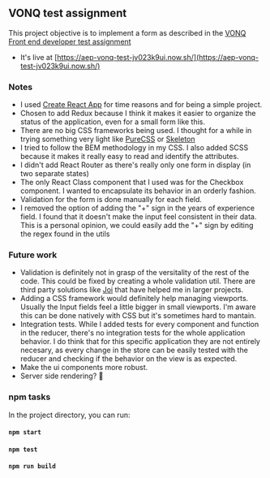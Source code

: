## VONQ test assignment

This project objective is to implement a form as described in the [VONQ Front end developer test assignment](https://github.com/vonq/front-end-developer-test-assignment)

- It's live at [https://aep-vonq-test-jv023k9ui.now.sh/](https://aep-vonq-test-jv023k9ui.now.sh/)

### Notes
- I used [Create React App](https://github.com/facebook/create-react-app) for time reasons and for being a simple project.
- Chosen to add Redux because I think it makes it easier to organize the status of the application, even for a small form like this.
- There are no big CSS frameworks being used. I thought for a while in trying something very light like [PureCSS](https://purecss.io/) or [Skeleton](http://getskeleton.com/)
- I tried to follow the BEM methodology in my CSS. I also added SCSS because it makes it really easy to read and identify the attributes.
- I didn't add React Router as there's really only one form in display (in two separate states)
- The only React Class component that I used was for the Checkbox component. I wanted to encapsulate its behavior in an orderly fashion.
- Validation for the form is done manually for each field.
- I removed the option of adding the "+" sign in the years of experience field. I found that it doesn't make the input feel consistent in their data. This is a personal opinion, we could easily add the "+" sign by editing the regex found in the utils

### Future work
- Validation is definitely not in grasp of the versitality of the rest of the code. This could be fixed by creating a whole validation util. There are third party solutions like [Joi](https://github.com/jeffbski/joi-browser) that have helped me in larger projects.
- Adding a CSS framework would definitely help managing viewports. Usually the Input fields feel a little bigger in small viewports. I'm aware this can be done natively with CSS but it's sometimes hard to mantain.
- Integration tests. While I added tests for every component and function in the reducer, there's no integration tests for the whole application behavior. I do think that for this specific application they are not entirely necesary, as every change in the store can be easily tested with the reducer and checking if the behavior on the view is as expected.
- Make the ui components more robust.
- Server side rendering? 🤔

### npm tasks 

In the project directory, you can run:
#### `npm start`
#### `npm test`
#### `npm run build`

